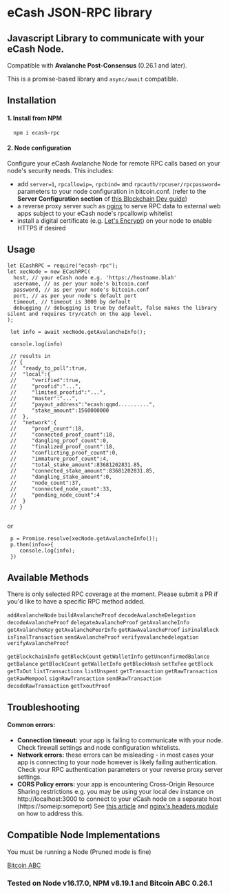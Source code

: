 # eCash JSON-RPC library

## Javascript Library to communicate with your eCash Node.

Compatible with **Avalanche Post-Consensus** (0.26.1 and later).

This is a promise-based library and `async/await` compatible.

## Installation

#### 1. Install from NPM

```
  npm i ecash-rpc
```

#### 2. Node configuration
Configure your eCash Avalanche Node for remote RPC calls based on your node's security needs. This includes:
- add `server=1`, `rpcallowip=`, `rpcbind=` and `rpcauth/rpcuser/rpcpassword=` parameters to your node configuration in bitcoin.conf. (refer to the **Server Configuration section** of [this Blockchain Dev guide](https://www.buildblockchain.tech/blog/btc-node-developers-guide))
- a reverse proxy server such as [nginx](http://nginx.org/) to serve RPC data to external web apps subject to your eCash node's rpcallowip whitelist
- install a digital certificate (e.g. [Let's Encrypt](https://letsencrypt.org)) on your node to enable HTTPS if desired


## Usage

```
let ECashRPC = require("ecash-rpc");
let xecNode = new ECashRPC(
  host, // your eCash node e.g. 'https://hostname.blah'
  username, // as per your node's bitcoin.conf
  password, // as per your node's bitcoin.conf
  port, // as per your node's default port
  timeout, // timeout is 3000 by default
  debugging // debugging is true by default, false makes the library silent and requires try/catch on the app level.
);

```

```
 let info = await xecNode.getAvalancheInfo();

 console.log(info)

 // results in
 // {
 //  "ready_to_poll":true,
 //  "local":{
 //     "verified":true,
 //     "proofid":"...",
 //     "limited_proofid":"...",
 //     "master":"...",
 //     "payout_address":"ecash:qqmd..........",
 //     "stake_amount":1560000000
 //  },
 //  "network":{
 //     "proof_count":18,
 //     "connected_proof_count":18,
 //     "dangling_proof_count":0,
 //     "finalized_proof_count":18,
 //     "conflicting_proof_count":0,
 //     "immature_proof_count":4,
 //     "total_stake_amount":83681202831.85,
 //     "connected_stake_amount":83681202831.85,
 //     "dangling_stake_amount":0,
 //     "node_count":37,
 //     "connected_node_count":33,
 //     "pending_node_count":4
 //  }
 // }
 
```

or

```
 p = Promise.resolve(xecNode.getAvalancheInfo());
 p.then(info=>{
    console.log(info);
 })
```

## Available Methods

There is only selected RPC coverage at the moment. Please submit a PR if you'd like to
have a specific RPC method added.

`addAvalancheNode` `buildAvalancheProof` `decodeAvalancheDelegation` `decodeAvalancheProof` `delegateAvalancheProof` `getAvalancheInfo` 
`getAvalancheKey`  `getAvalanchePeerInfo` `getRawAvalancheProof` 
`isFinalBlock` `isFinalTransaction` `sendAvalancheProof` 
`verifyavalanchedelegation` `verifyAvalancheProof`

`getBlockchainInfo` `getBlockCount` `getWalletInfo` `getUnconfirmedBalance` `getBalance` `getBlockCount` `getWalletInfo` `getBlockHash` `setTxFee` 
`getBlock` `getTxOut` `listTransactions` `listUnspent` `getTransaction`
`getRawTransaction` `getRawMempool` `signRawTransaction` 
`sendRawTransaction` `decodeRawTransaction` `getTxoutProof`

## Troubleshooting

#### Common errors: 
- **Connection timeout:** your app is failing to communicate with your node. Check firewall settings and node configuration whitelists.
- **Network errors:** these errors can be misleading - in most cases your app is connecting to your node however is likely failing authentication. Check your RPC authentication parameters or your reverse proxy server settings.
- **CORS Policy errors:** your app is encountering Cross-Origin Resource Sharing restrictions e.g. you may be using your local dev instance on http://localhost:3000 to connect to your eCash node on a separate host (https://someip:someport) See [this article](https://developer.mozilla.org/en-US/docs/Web/HTTP/CORS) and [nginx's headers module](http://nginx.org/en/docs/http/ngx_http_headers_module.html) on how to address this.

## Compatible Node Implementations

You must be running a Node (Pruned mode is fine)

[Bitcoin ABC](https://www.bitcoinabc.org/)

### Tested on Node v16.17.0, NPM v8.19.1 and Bitcoin ABC 0.26.1
